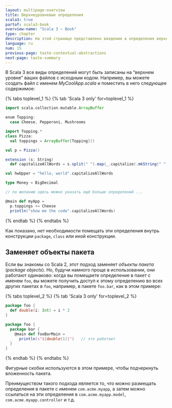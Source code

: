 ```yaml
---
layout: multipage-overview
title: Верхнеуровневые определения
scala3: true
partof: scala3-book
overview-name: "Scala 3 — Book"
type: chapter
description: На этой странице представлено введение в определения верхнего уровня в Scala 3.
language: ru
num: 15
previous-page: taste-contextual-abstractions
next-page: taste-summary
---
```



В Scala 3 все виды определений могут быть записаны на “верхнем уровне” ваших файлов с исходным кодом. 
Например, вы можете создать файл с именем _MyCoolApp.scala_ и поместить в него следующее содержимое:

{% tabs toplevel_1 %}
{% tab 'Scala 3 only' for=toplevel_1 %}
```scala
import scala.collection.mutable.ArrayBuffer

enum Topping:
  case Cheese, Pepperoni, Mushrooms

import Topping.*
class Pizza:
  val toppings = ArrayBuffer[Topping]()

val p = Pizza()

extension (s: String)
  def capitalizeAllWords = s.split(" ").map(_.capitalize).mkString(" ")

val hwUpper = "hello, world".capitalizeAllWords

type Money = BigDecimal

// по желанию здесь можно указать ещё больше определений ...

@main def myApp =
  p.toppings += Cheese
  println("show me the code".capitalizeAllWords)
```
{% endtab %}
{% endtabs %}

Как показано, нет необходимости помещать эти определения внутрь конструкции `package`, `class` или иной конструкции.

## Заменяет объекты пакета

Если вы знакомы со Scala 2, этот подход заменяет _объекты пакета_ (_package objects_). 
Но, будучи намного проще в использовании, они работают одинаково: 
когда вы помещаете определение в пакет с именем `foo`, 
вы можете получить доступ к этому определению во всех других пакетах в `foo`, например, в пакете `foo.bar`, 
как в этом примере:

{% tabs toplevel_2 %}
{% tab 'Scala 3 only' for=toplevel_2 %}
```scala
package foo {
  def double(i: Int) = i * 2
}

package foo {
  package bar {
    @main def fooBarMain =
      println(s"${double(1)}")   // это работает
  }
}
```
{% endtab %}
{% endtabs %}

Фигурные скобки используются в этом примере, чтобы подчеркнуть вложенность пакета.

Преимуществом такого подхода является то, что можно размещать определения в пакете с именем `com.acme.myapp`, 
а затем можно ссылаться на эти определения в `com.acme.myapp.model`, `com.acme.myapp.controller` и т.д.
